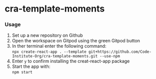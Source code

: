 # cra-template-moments

### Usage

1. Set up a new repository on Github
2. Open the workspace on Gitpod using the green Gitpod button 
3. In ther terminal enter the following command:   
`npx create-react-app . --template git+https://github.com/Code-Institute-Org/cra-template-moments.git --use-npm`
4. Enter `y` to confirm installing the creat-react-app package
4. Start the app with:   
`npm start`


